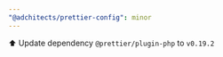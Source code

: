 ```yaml
---
"@adchitects/prettier-config": minor
---
```


⬆️ Update dependency `@prettier/plugin-php` to `v0.19.2`
